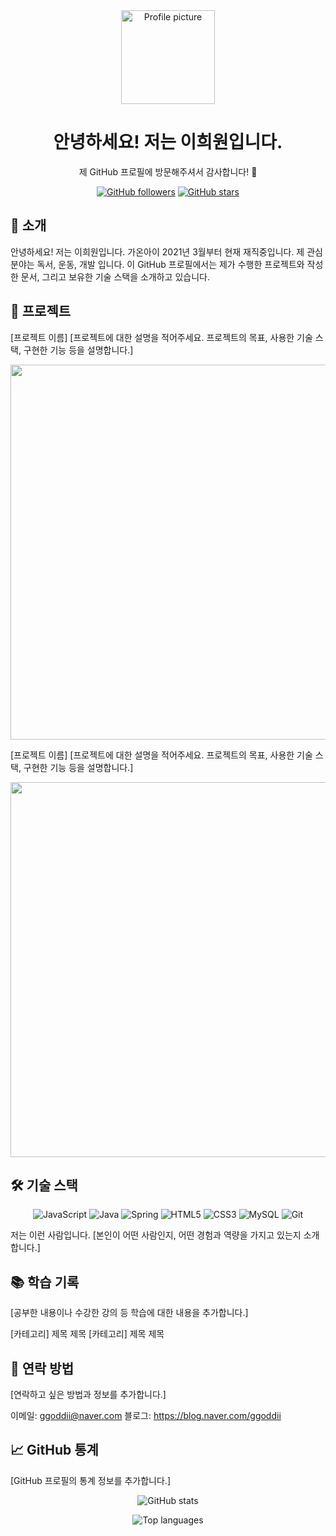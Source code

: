<div align="center">
  <img src="https://img.icons8.com/fluent/48/000000/github.png" alt="Profile picture" width="150" />
  <h1>안녕하세요! 저는 이희원입니다.</h1>
  <p>제 GitHub 프로필에 방문해주셔서 감사합니다! 🎉</p>
</div>
<p align="center">
  <a href="https://github.com/username"><img alt="GitHub followers" src="https://img.shields.io/github/followers/username?label=Follow&style=social"></a>
  <a href="https://github.com/username"><img alt="GitHub stars" src="https://img.shields.io/github/stars/username?label=Stars&style=social"></a>
</p>
<h2>👋 소개</h2>
<p>안녕하세요! 저는 이희원입니다. 가온아이 2021년 3월부터 현재 재직중입니다. 제 관심 분야는 독서, 운동, 개발 입니다. 이 GitHub 프로필에서는 제가 수행한 프로젝트와 작성한 문서, 그리고 보유한 기술 스택을 소개하고 있습니다.</p>

<h2>🚀 프로젝트</h2>
[프로젝트 이름]
[프로젝트에 대한 설명을 적어주세요. 프로젝트의 목표, 사용한 기술 스택, 구현한 기능 등을 설명합니다.]

<p align="center">
  <img src="[프로젝트 스크린샷 또는 데모 링크]" width="600" />
</p>
[프로젝트 이름]
[프로젝트에 대한 설명을 적어주세요. 프로젝트의 목표, 사용한 기술 스택, 구현한 기능 등을 설명합니다.]

<p align="center">
  <img src="[프로젝트 스크린샷 또는 데모 링크]" width="600" />
</p>
<h2>🛠️ 기술 스택</h2>
<p align="center">
  <img alt="JavaScript" src="https://img.shields.io/badge/-JavaScript-F7DF1E?style=flat-square&logo=javascript&logoColor=black">
  <img src="https://img.shields.io/badge/Java-007396?style=flat-square&logo=Java&logoColor=white" alt="Java" />
<img src="https://img.shields.io/badge/Spring-6DB33F?style=flat-square&logo=Spring&logoColor=white" alt="Spring" />
<img src="https://img.shields.io/badge/HTML5-E34F26?style=flat-square&logo=HTML5&logoColor=white" alt="HTML5" />
<img src="https://img.shields.io/badge/CSS3-1572B6?style=flat-square&logo=CSS3&logoColor=white" alt="CSS3" />
<img src="https://img.shields.io/badge/MySQL-4479A1?style=flat-square&logo=MySQL&logoColor=white" alt="MySQL" />
<img src="https://img.shields.io/badge/Git-F05032?style=flat-square&logo=Git&logoColor=white" alt="Git" />
  
저는 이런 사람입니다.
[본인이 어떤 사람인지, 어떤 경험과 역량을 가지고 있는지 소개합니다.]

<h2>📚 학습 기록</h2>
[공부한 내용이나 수강한 강의 등 학습에 대한 내용을 추가합니다.]

[카테고리]
제목
제목
[카테고리]
제목
제목
<h2>🤝 연락 방법</h2>
[연락하고 싶은 방법과 정보를 추가합니다.]

이메일: ggoddii@naver.com
블로그: https://blog.naver.com/ggoddii

<h2>📈 GitHub 통계</h2>
[GitHub 프로필의 통계 정보를 추가합니다.]

<p align="center">
  <img src="https://github-readme-stats.vercel.app/api?username=username&show_icons=true&theme=dracula" alt="GitHub stats" />
</p>
<p align="center">
  <img src="https://github-readme-stats.vercel.app/api/top-langs/?username=username&layout=compact&theme=dracula" alt="Top languages" />
</p>
